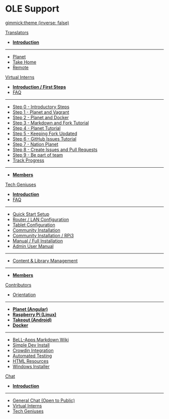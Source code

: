<!-- Name of your wiki // Do NOT remove the leading `#` character.  -->

<!-- See additional notes below -->

# OLE Support

[gimmick:theme (inverse: false)](bootstrap)

[Translators]() <!-- Translation Support Program -->

  * [**Introduction**](pages/translators/la-introduction.md)
  - - - -
  * [Planet](https://crowdin.com/project/ole-planet/invite)
  * [Take Home](https://crowdin.com/project/take-home/invite)
  * [Remote](https://crowdin.com/project/treehousesremote/invite)

[Virtual Interns]() <!-- Intern Program -->

  * [**Introduction / First Steps**](pages/vi/vi-first-steps.md)
  * [FAQ](pages/vi/vi-faq.md)
  - - - -
  * [Step 0 - Introductory Steps](pages/vi/vi-first-steps.md#Step_0_-_Introductory_Steps)
  * [Step 1 - Planet and Vagrant](pages/vi/vi-planet-installation-vagrant.md)
  * [Step 2 - Planet and Docker](pages/vi/vi-docker-tutorial.md)
  * [Step 3 - Markdown and Fork Tutorial](pages/vi/vi-github-and-markdown.md)
  * [Step 4 - Planet Tutorial](pages/vi/vi-planetapps.md)
  * [Step 5 - Keeping Fork Updated](pages/vi/vi-github-and-repositories.md)
  * [Step 6 - GitHub Issues Tutorial](pages/vi/vi-github-issues.md)
  * [Step 7 - Nation Planet](pages/vi/vi-nation.md)
  * [Step 8 - Create Issues and Pull Requests](pages/vi/vi-first-steps.md#Step_8_-_Create_Issues_and_Pull_Requests)
  * [Step 9 - Be part of team](pages/vi/vi-first-steps.md#Step_9_-_Be_part_of_team)
  * [Track Progress](pages/vi/vi-track-progress.md)
  - - - -
  * [**Members**](pages/vi/vi-team.md)

[Tech Geniuses]() <!-- Tech Geniuses Program -->

  * [**Introduction**](pages/techgenius/tg-introduction.md)
  * [FAQ](pages/techgenius/tg-faq.md) <!-- This tg-faq.md needs to be written -->
  - - - -
  * [Quick Start Setup](pages/techgenius/tg-hardware-setup.md)
  * [Router / LAN Configuration](pages/techgenius/tg-router-config.md)
  * [Tablet Configuration](pages/techgenius/tg-tablet-config.md)
  * [Community Installation](pages/techgenius/tg-install.md)
  * [Community Installation / RPi3](pages/techgenius/tg-rp3-installation.md)
  * [Manual / Full Installation](pages/vi/vi-planet-installation.md)
  * [Admin User Manual](pages/techgenius/tg-planet-user-manual.md)
  - - - -
  * [Content & Library Management](pages/techgenius/tg-library-management.md)
  - - - -
  * [**Members**](pages/techgenius/tg-team.md)

[Contributors]() <!-- Moon-Shot Programs -->

  * [Orientation](pages/robots/rbts-intern-orientation.md)
  - - - -
  * [**Planet (Angular)**](pages/robots/rbts-angular.md)
  * [**Raspberry Pi (Linux)**](pages/robots/rbts-raspberry-pi.md)
  * [**Takeout (Android)**](pages/robots/rbts-takeout.md)
  * [**Docker**](pages/robots/rbts-docker.md)
  - - - -
  * [BeLL-Apps Markdown Wiki](https://raw.githack.com/open-learning-exchange/open-learning-exchange.github.io/bellapps/#!index.md)
  * [Simple Dev Install](pages/robots/rbts-simple-install.md)
  * [Crowdin Integration](pages/robots/rbts-crowdin-integration.md)
  * [Automated Testing](pages/robots/rbts-automated-testing.md)
  * [HTML Resources](pages/robots/rbts-html-resources.md)
  * [Windows Installer](pages/robots/rbts-inno-project.md)

[Chat]()

  * [**Introduction**](pages/vi/vi-chat.md)
  - - - -
  * [General Chat (Open to Public)](https://gitter.im/open-learning-exchange/chat)
  * [Virtual Interns](https://gitter.im/open-learning-exchange/interns)
  * [Tech Geniuses](https://gitter.im/open-learning-exchange/techgenius)

<!-- Default theme (Read: http://dynalon.github.io/mdwiki/#!customizing.md#Theme_chooser)  -->

<!-- Navigation (Read: http://dynalon.github.io/mdwiki/#!quickstart.md#Adding_a_navigation)  

A more complex navigation example:

[Menu Item 1]()

  * # SubMenu Heading 1
  * [SubMenu Item 1](pages/subitem1.md)
  * [SubMenu Item 2](pages/subitem2.md)
  - - - -
  * # SubMenu Heading 2
  * [SubMenu Item 3](pages/subitem3.md)
  - - - -
  * # SubMenu Heading 3
  * [SubMenu Item 3](pages/subitem3.md)

[Menu Item 2](pages/item2.md)

[Menu Item 3](pages/item3.md) -->
